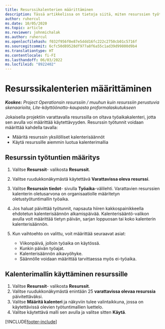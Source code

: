 ```yaml
---
title: Resurssikalenterien määrittäminen
description: Tässä artikkelissa on tietoja siitä, miten resurssien työtuntikalenterit määritetään Project Operationsissa.
author: ruhercul
ms.date: 10/05/2020
ms.topic: article
ms.reviewer: johnmichalak
ms.author: ruhercul
ms.openlocfilehash: f032f956f0e87e5ddd16fc222c2750cb01c5716f
ms.sourcegitcommit: 6cfc50d89528df977a8f6a55c1ad39d99800d9b4
ms.translationtype: HT
ms.contentlocale: fi-FI
ms.lasthandoff: 06/03/2022
ms.locfileid: "8922402"
---
```

# <a name="define-resource-calendars"></a>Resurssikalenterien määrittäminen

_**Koskee:** Project Operationsin resurssiin / muuhun kuin resurssiin perustuvia skenaarioita, Lite-käyttöönotto-kaupasta proformalaskutukseen_

Jokaisella projektiin varattavalla resurssilla on oltava työaikakalenteri, jotta sen avulla voi määrittää käytettävyyden. Resurssin työtunnit voidaan määrittää kahdella tavalla: 

   - Määritä resurssin yksilölliset kalenterisäännöt
   - Käytä resurssille aiemmin luotua kalenterimallia

## <a name="define-a-resources-working-hours"></a>Resurssin työtuntien määritys

1. Valitse **Resurssit**- valikosta **Resurssit**.
2. Valitse ruudukkonäkymästä käytettävä **Varattavissa oleva resurssi**.
3. Valitse **Resurssin tiedot**- sivulla **Työaika**-välilehti. Varattavien resurssien kalenterin oletusarvona on organisaatiolle määritetyn oletustyötuntimallin työaika.
4. Jos haluat päivittää työtunnit, napsauta hiiren kakkospainikkeella ehdotetun kalenterisäännön alkamispäivää. Kalenterisääntö-valikon avulla voit määrittää tietyn päivän, sarjan loppuosan tai koko kalenterin kalenterisäännön.
5. Kun vaihtoehto on valittu, voit määrittää seuraavat asiat:

    - Viikonpäivä, jolloin työaika on käytössä.
    - Kunkin päivän työajat.
    - Kalenterisäännön aikavyöhyke.
    - Säännölle voidaan määrittää tarvittaessa myös ei-työaika.

## <a name="applying-a-calendar-template-to-a-resource"></a>Kalenterimallin käyttäminen resurssille

1. Valitse **Resurssit**- valikosta **Resurssit**.
2. Valitse ruudukkonäkymästä enintään 25 **varattavissa olevaa resurssia** päivitettäväksi.
3. Valitse **Määritä kalenteri** ja näkyviin tulee valintaikkuna, jossa on käytettävissä olevien työtuntimallien luettelo.
4. Valitse käytettävä malli sen avulla ja valitse sitten **Käytä**.


[!INCLUDE[footer-include](../includes/footer-banner.md)]